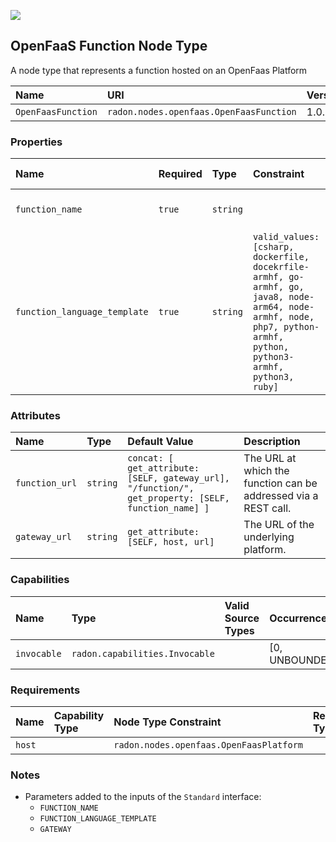 ![](https://img.shields.io/badge/Status:-DEVELOPMENT-red)

## OpenFaaS Function Node Type

A node type that represents a function hosted on an OpenFaas Platform

| Name | URI | Version | Derived From |
|:---- |:--- |:------- |:------------ |
| `OpenFaasFunction` | `radon.nodes.openfaas.OpenFaasFunction` | 1.0.0 | `radon.nodes.abstract.Function` |

### Properties

| Name | Required | Type | Constraint | Default Value | Description |
|:---- |:-------- |:---- |:---------- |:------------- |:----------- |
|`function_name`| `true` | `string` |   |   | The name of the function. |
|`function_language_template`| `true` | `string` | `valid_values: [csharp, dockerfile, docekrfile-armhf, go-armhf, go, java8, node-arm64, node-armhf, node, php7, python-armhf, python, python3-armhf, python3, ruby]` |   | The runtime of this function. |

### Attributes

| Name | Type | Default Value | Description |
|:---- |:---- |:------------- |:----------- |
| `function_url` | `string` | `concat: [ get_attribute: [SELF, gateway_url], "/function/", get_property: [SELF, function_name] ]` | The URL at which the function can be addressed via a REST call. |
| `gateway_url` | `string` | `get_attribute: [SELF, host, url]` | The URL of the underlying platform. |

### Capabilities

| Name | Type | Valid Source Types | Occurrences |
|:---- |:---- |:------------------ |:----------- |
|`invocable`| `radon.capabilities.Invocable` |   | [0, UNBOUNDED] |

### Requirements

| Name | Capability Type | Node Type Constraint | Relationship Type | Occurrences |
|:---- |:--------------- |:-------------------- |:----------------- |:------------|
| `host` |   | `radon.nodes.openfaas.OpenFaasPlatform` |   | [1, 1] |

### Notes

* Parameters added to the inputs of the `Standard` interface:
    * `FUNCTION_NAME`
    * `FUNCTION_LANGUAGE_TEMPLATE`
    * `GATEWAY`

